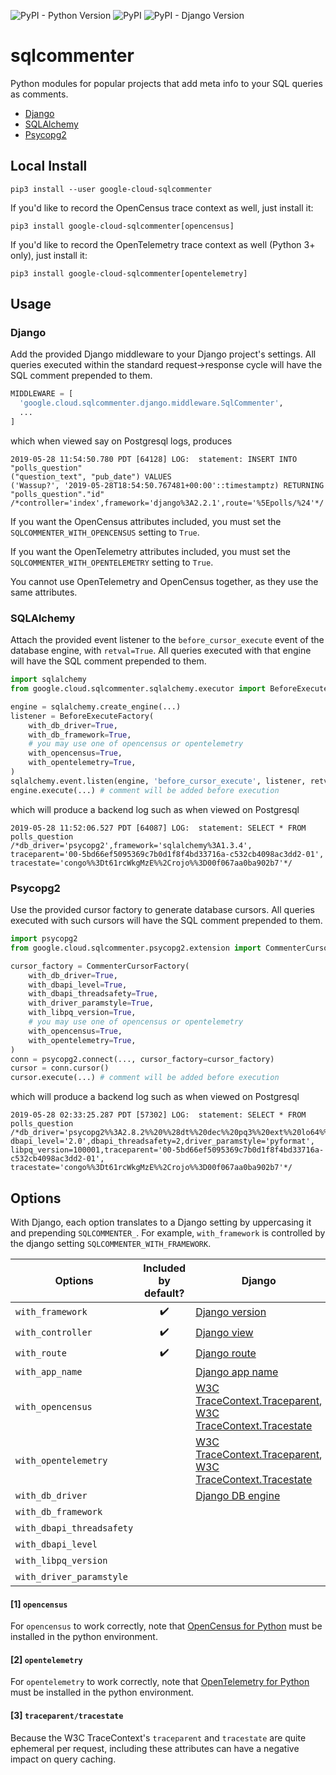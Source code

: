 ![PyPI - Python Version](https://img.shields.io/pypi/pyversions/google-cloud-sqlcommenter )
![PyPI](https://img.shields.io/pypi/v/google-cloud-sqlcommenter)
![PyPI - Django Version](https://img.shields.io/pypi/djversions/google-cloud-sqlcommenter)

# sqlcommenter

Python modules for popular projects that add meta info to your SQL queries as comments.

 * [Django](#django)
 * [SQLAlchemy](#sqlalchemy)
 * [Psycopg2](#psycopg2)

## Local Install

```shell
pip3 install --user google-cloud-sqlcommenter
```

If you'd like to record the OpenCensus trace context as well, just install it:

```shell
pip3 install google-cloud-sqlcommenter[opencensus]
```

If you'd like to record the OpenTelemetry trace context as well (Python 3+ only),
just install it:

```shell
pip3 install google-cloud-sqlcommenter[opentelemetry]
```

## Usage

### Django

Add the provided Django middleware to your Django project's settings. All queries executed within the standard request→response cycle will have the SQL comment prepended to them.

```python
MIDDLEWARE = [
  'google.cloud.sqlcommenter.django.middleware.SqlCommenter',
  ...
]
```

which when viewed say on Postgresql logs, produces
```shell
2019-05-28 11:54:50.780 PDT [64128] LOG:  statement: INSERT INTO "polls_question"
("question_text", "pub_date") VALUES
('Wassup?', '2019-05-28T18:54:50.767481+00:00'::timestamptz) RETURNING
"polls_question"."id" /*controller='index',framework='django%3A2.2.1',route='%5Epolls/%24'*/
```
If you want the OpenCensus attributes included, you must set the
``SQLCOMMENTER_WITH_OPENCENSUS`` setting to ``True``.

If you want the OpenTelemetry attributes included, you must set the
``SQLCOMMENTER_WITH_OPENTELEMETRY`` setting to ``True``.

You cannot use OpenTelemetry and OpenCensus together, as they use the same attributes.

### SQLAlchemy

Attach the provided event listener to the `before_cursor_execute` event of the database engine, with `retval=True`. All queries executed with that engine will have the SQL comment prepended to them.

```python
import sqlalchemy
from google.cloud.sqlcommenter.sqlalchemy.executor import BeforeExecuteFactory

engine = sqlalchemy.create_engine(...)
listener = BeforeExecuteFactory(
    with_db_driver=True,
    with_db_framework=True,
    # you may use one of opencensus or opentelemetry
    with_opencensus=True,
    with_opentelemetry=True,
)
sqlalchemy.event.listen(engine, 'before_cursor_execute', listener, retval=True)
engine.execute(...) # comment will be added before execution
```

which will produce a backend log such as when viewed on Postgresql
```shell
2019-05-28 11:52:06.527 PDT [64087] LOG:  statement: SELECT * FROM polls_question
/*db_driver='psycopg2',framework='sqlalchemy%3A1.3.4',
traceparent='00-5bd66ef5095369c7b0d1f8f4bd33716a-c532cb4098ac3dd2-01',
tracestate='congo%%3Dt61rcWkgMzE%%2Crojo%%3D00f067aa0ba902b7'*/
```

### Psycopg2

Use the provided cursor factory to generate database cursors. All queries executed with such cursors will have the SQL comment prepended to them.

```python
import psycopg2
from google.cloud.sqlcommenter.psycopg2.extension import CommenterCursorFactory

cursor_factory = CommenterCursorFactory(
    with_db_driver=True,
    with_dbapi_level=True,
    with_dbapi_threadsafety=True,
    with_driver_paramstyle=True,
    with_libpq_version=True,
    # you may use one of opencensus or opentelemetry
    with_opencensus=True,
    with_opentelemetry=True,
)
conn = psycopg2.connect(..., cursor_factory=cursor_factory)
cursor = conn.cursor()
cursor.execute(...) # comment will be added before execution
```

which will produce a backend log such as when viewed on Postgresql
```shell
2019-05-28 02:33:25.287 PDT [57302] LOG:  statement: SELECT * FROM
polls_question /*db_driver='psycopg2%%3A2.8.2%%20%%28dt%%20dec%%20pq3%%20ext%%20lo64%%29',
dbapi_level='2.0',dbapi_threadsafety=2,driver_paramstyle='pyformat',
libpq_version=100001,traceparent='00-5bd66ef5095369c7b0d1f8f4bd33716a-c532cb4098ac3dd2-01',
tracestate='congo%%3Dt61rcWkgMzE%%2Crojo%%3D00f067aa0ba902b7'*/
```

## Options

With Django, each option translates to a Django setting by uppercasing it and prepending `SQLCOMMENTER_`. For example, `with_framework` is controlled by the django setting `SQLCOMMENTER_WITH_FRAMEWORK`.

| Options                   | Included by default? | Django                                                                                                                                                                       | SQLAlchemy                                                                                                                                                                   | psycopg2                                                                                                                                                                     |                          Notes                          |
| ------------------------- | :------------------: | ---------------------------------------------------------------------------------------------------------------------------------------------------------------------------- | ---------------------------------------------------------------------------------------------------------------------------------------------------------------------------- | ---------------------------------------------------------------------------------------------------------------------------------------------------------------------------- | :-----------------------------------------------------: |
| `with_framework`          |  :heavy_check_mark:  | [Django version](https://docs.djangoproject.com/en/stable/releases/)                                                                                                         | [Flask version](http://flask.pocoo.org/)                                                                                                                                     | [Flask version](http://flask.pocoo.org/)                                                                                                                                     |
| `with_controller`         |  :heavy_check_mark:  | [Django view](https://docs.djangoproject.com/en/stable/ref/urlresolvers/#django.urls.ResolverMatch.view_name)                                                                | [Flask endpoint](http://flask.pocoo.org/docs/1.0/api/#flask.Flask.endpoint)                                                                                                  | [Flask endpoint](http://flask.pocoo.org/docs/1.0/api/#flask.Flask.endpoint)                                                                                                  |
| `with_route`              |  :heavy_check_mark:  | [Django route](https://docs.djangoproject.com/en/stable/ref/urlresolvers/#django.urls.ResolverMatch.route)                                                                   | [Flask route](http://flask.pocoo.org/docs/1.0/api/#flask.Flask.route)                                                                                                        | [Flask route](http://flask.pocoo.org/docs/1.0/api/#flask.Flask.route)                                                                                                        |
| `with_app_name `          |                      | [Django app name](https://docs.djangoproject.com/en/stable/ref/urlresolvers/#django.urls.ResolverMatch.app_name)                                                             |                                                                                                                                                                              |                                                                                                                                                                              |
| `with_opencensus`         |                      | [W3C TraceContext.Traceparent](https://www.w3.org/TR/trace-context/#traceparent-field), [W3C TraceContext.Tracestate](https://www.w3.org/TR/trace-context/#tracestate-field) | [W3C TraceContext.Traceparent](https://www.w3.org/TR/trace-context/#traceparent-field), [W3C TraceContext.Tracestate](https://www.w3.org/TR/trace-context/#tracestate-field) | [W3C TraceContext.Traceparent](https://www.w3.org/TR/trace-context/#traceparent-field), [W3C TraceContext.Tracestate](https://www.w3.org/TR/trace-context/#tracestate-field) |  [[1]](#1-opencensus)[[3]](#3-traceparent/tracestate)   |
| `with_opentelemetry`      |                      | [W3C TraceContext.Traceparent](https://www.w3.org/TR/trace-context/#traceparent-field), [W3C TraceContext.Tracestate](https://www.w3.org/TR/trace-context/#tracestate-field) | [W3C TraceContext.Traceparent](https://www.w3.org/TR/trace-context/#traceparent-field), [W3C TraceContext.Tracestate](https://www.w3.org/TR/trace-context/#tracestate-field) | [W3C TraceContext.Traceparent](https://www.w3.org/TR/trace-context/#traceparent-field), [W3C TraceContext.Tracestate](https://www.w3.org/TR/trace-context/#tracestate-field) | [[2]](#2-opentelemetry)[[3]](#3-traceparent/tracestate) |
| `with_db_driver`          |                      | [Django DB engine](https://docs.djangoproject.com/en/stable/ref/settings/#engine)                                                                                            | [SQLAlchemy DB driver](https://docs.sqlalchemy.org/en/13/core/engines.html#database-urls)                                                                                    | [psycopg2 version](http://initd.org/psycopg/docs/)                                                                                                                           |
| `with_db_framework`       |                      |                                                                                                                                                                              | [SQLAlchemy version](https://www.sqlalchemy.org/)                                                                                                                            |                                                                                                                                                                              |
| `with_dbapi_threadsafety` |                      |                                                                                                                                                                              |                                                                                                                                                                              | [psycopg2 thread safety](http://initd.org/psycopg/docs/module.html#psycopg2.threadsafety)                                                                                    |
| `with_dbapi_level`        |                      |                                                                                                                                                                              |                                                                                                                                                                              | [psycopg2 api level](http://initd.org/psycopg/docs/module.html#psycopg2.apilevel)                                                                                            |
| `with_libpq_version`      |                      |                                                                                                                                                                              |                                                                                                                                                                              | [psycopg2 libpq version](http://initd.org/psycopg/docs/module.html#psycopg2.__libpq_version__)                                                                               |
| `with_driver_paramstyle`  |                      |                                                                                                                                                                              |                                                                                                                                                                              | [psycopg2 parameter style](http://initd.org/psycopg/docs/module.html#psycopg2.paramstyle)                                                                                    |

#### [1] `opencensus`

For `opencensus` to work correctly, note that [OpenCensus for
Python](https://github.com/census-instrumentation/opencensus-python) must be
installed in the python environment.

#### [2] `opentelemetry`

For `opentelemetry` to work correctly, note that [OpenTelemetry for
Python](https://github.com/open-telemetry/opentelemetry-python) must be
installed in the python environment.

#### [3] `traceparent/tracestate`
Because the W3C TraceContext's `traceparent` and `tracestate` are quite ephemeral per request, including these attributes can have a negative impact on query caching.
